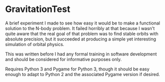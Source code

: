 GravitationTest
===============

A brief experiment I made to see how easy it would be to make a functional
    solution to the N-body problem. It failed horribly at that because
    I wasn't quite aware that the real goal of that problem was to find stable
    orbits with absolute precision, but it succeeded at producing a simple
    yet interesting simulation of orbital physics.

This was written before I had any formal training in software development and
    should be considered for informative purposes only.

Requires Python 3 and Pygame for Python 3, though it should be easy enough to
    adapt to Python 2 and the associated Pygame version if desired.
